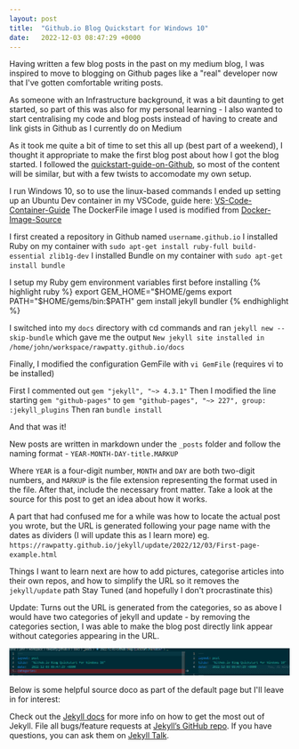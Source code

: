 ```yaml
---
layout: post
title:  "Github.io Blog Quickstart for Windows 10"
date:   2022-12-03 08:47:29 +0000
---
```

Having written a few blog posts in the past on my medium blog, I was inspired to move to blogging on Github pages like a "real" developer now that I've gotten comfortable writing posts.

As someone with an Infrastructure background, it was a bit daunting to get started, so part of this was also for my personal learning - I also wanted to start centralising my code and blog posts instead of having to create and link gists in Github as I currently do on Medium

As it took me quite a bit of time to set this all up (best part of a weekend), I thought it appropriate to make the first blog post about how I got the blog started.
I followed the [quickstart-guide-on-Github], so most of the content will be similar, but with a few twists to accomodate my own setup.

I run Windows 10, so to use the linux-based commands I ended up setting up an Ubuntu Dev container in my VSCode, guide here: [VS-Code-Container-Guide]
The DockerFile image I used is modified from [Docker-Image-Source]

I first created a repository in Github named `username.github.io`
I installed Ruby on my container with `sudo apt-get install ruby-full build-essential zlib1g-dev`
I installed Bundle on my container with `sudo apt-get install bundle`

I setup my Ruby gem environment variables first before installing
{% highlight ruby %}
export GEM_HOME="$HOME/gems
export PATH="$HOME/gems/bin:$PATH"
gem install jekyll bundler
{% endhighlight %}

I switched into my `docs` directory with cd commands and ran `jekyll new --skip-bundle`
which gave me the output `New jekyll site installed in /home/john/workspace/rawpatty.github.io/docs`

Finally, I modified the configuration GemFile with `vi GemFile` (requires vi to be installed)

First I commented out `gem "jekyll", "~> 4.3.1"`
Then I modified the line starting `gem "github-pages"` to `gem "github-pages", "~> 227", group: :jekyll_plugins`
Then ran `bundle install`
 
And that was it!

New posts are written in markdown under the `_posts` folder and follow the naming format - `YEAR-MONTH-DAY-title.MARKUP`

Where `YEAR` is a four-digit number, `MONTH` and `DAY` are both two-digit numbers, and `MARKUP` is the file extension representing the format used in the file. After that, include the necessary front matter. Take a look at the source for this post to get an idea about how it works.

A part that had confused me for a while was how to locate the actual post you wrote, but the URL is generated following your page name with the dates as dividers (I will update this as I learn more)
eg.
`https://rawpatty.github.io/jekyll/update/2022/12/03/First-page-example.html`

Things I want to learn next are how to add pictures, categorise articles into their own repos, and how to simplify the URL so it removes the `jekyll/update` path
Stay Tuned (and hopefully I don't procrastinate this)

Update: Turns out the URL is generated from the categories, so as above I would have two categories of jekyll and update - by removing the categories section, I was able to make the blog post directly link appear without categories appearing in the URL.

![image][def]


Below is some helpful source doco as part of the default page but I'll leave in for interest:


Check out the [Jekyll docs][jekyll-docs] for more info on how to get the most out of Jekyll. File all bugs/feature requests at [Jekyll’s GitHub repo][jekyll-gh]. If you have questions, you can ask them on [Jekyll Talk][jekyll-talk].

[jekyll-docs]: https://jekyllrb.com/docs/home
[jekyll-gh]:   https://github.com/jekyll/jekyll
[jekyll-talk]: https://talk.jekyllrb.com/
[quickstart-guide-on-Github]: https://docs.github.com/en/pages/setting-up-a-github-pages-site-with-jekyll/about-github-pages-and-jekyll
[VS-Code-Container-Guide]: https://code.visualstudio.com/docs/devcontainers/containers
[Docker-Image-Source]: https://github.com/microsoft/vscode-dev-containers/blob/v0.122.1/containers/ubuntu/.devcontainer/base.Dockerfile
[def]: /images/2022/removeCategories.png